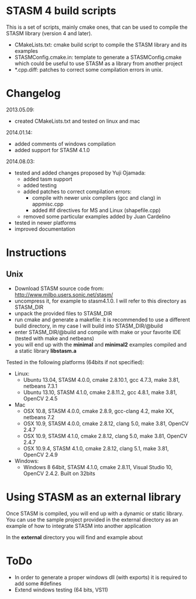 STASM 4 build scripts
=====================

This is a set of scripts, mainly cmake ones, that can be used to compile the STASM library (version 4 and later).
* CMakeLists.txt: cmake build script to compile the STASM library and its examples
* STASMConfig.cmake.in: template to generate a STASMConfig.cmake which could be useful to use STASM as a library from another project
* *.cpp.diff: patches to correct some compilation errors in unix.

Changelog
=========

2013.05.09: 
* created CMakeLists.txt and tested on linux and mac
 
2014.01.14:       
* added comments of windows compilation
* added support for STASM 4.1.0
      
2014.08.03:       
* tested and added changes proposed by Yuji Ojamada:
  * added tasm support
  * added testing
  * added patches to correct compilation errors:
    * compile with newer unix compilers (gcc and clang) in appmisc.cpp
    * added #if directives for MS and Linux (shapefile.cpp)
  * removed some particular examples added by Juan Cardelino
* tested in newer platforms
* improved documentation


Instructions
============

Unix
----

* Download STASM source code from: http://www.milbo.users.sonic.net/stasm/ 
* uncompress it, for example to stasm4.1.0. I will refer to this directory as STASM_DIR
* unpack the provided files to STASM_DIR
* run cmake and generate a makefile: it is recommended to use a different build directory, in my case I will build into STASM_DIR/@build
* enter STASM_DIR/@build and compile with make or your favorite IDE (tested with make and netbeans)
* you will end up with the __minimal__ and __minimal2__ examples compiled and a static library __libstasm.a__


Tested in the following platforms (64bits if not specified):
* Linux:
  * Ubuntu 13.04, STASM 4.0.0, cmake 2.8.10.1, gcc 4.7.3, make 3.81, netbeans 7.3.1
  * Ubuntu 13.10, STASM 4.1.0, cmake 2.8.11.2, gcc 4.8.1, make 3.81, OpenCV 2.4.5
* Mac
  * OSX 10.8, STASM 4.0.0, cmake 2.8.9, gcc-clang 4.2, make XX, netbeans 7.2
  * OSX 10.9, STASM 4.0.0, cmake 2.8.12, clang 5.0, make 3.81, OpenCV 2.4.7
  * OSX 10.9, STASM 4.1.0, cmake 2.8.12, clang 5.0, make 3.81, OpenCV 2.4.7
  * OSX 10.9.4, STASM 4.1.0, cmake 2.8.12, clang 5.1, make 3.81, OpenCV 2.4.9
* Windows:
  * Windows 8 64bit, STASM 4.1.0, cmake 2.8.11, Visual Studio 10,  OpenCV 2.4.2. Built on 32bits

Using STASM as an external library
==================================
Once STASM is compiled, you will end up with a dynamic or static library. You can use the sample project provided in the external directory as an example of how to integrate STASM into another application

In the __external__ directory you will find and example about

ToDo
============
* In order to generate a proper windows dll (with exports) it is required to add some #defines
* Extend windows testing (64 bits, VS11)

